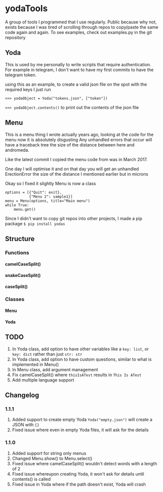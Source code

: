 # yodaTools
A group of tools I programmed that I use regularly. Public because why not, exists because I was tired of scrolling through repos to copy/paste the same code again and again.
To see examples, check out examples.py in the git repository

## Yoda
This is used by me personally to write scripts that require authentication.
For example in telegram, I don't want to have my first commits to have the telegram token.

using this as an example, to create a valid json file on the spot with the required keys I just run

`>>> yodaObject = Yoda("tokens.json", ["token"])`

`>>> yodaObject.contents()` to print out the contents of the json file

## Menu
This is a menu thing I wrote actually years ago, looking at the code for the menu now it is absolutely disgusting
Any unhandled errors that occur will have a traceback tree the size of the distance between here and andromeda.

Like the latest commit I copied the menu code from was in March 2017.

One day I will optimise it and on that day you will get an unhandled ErectionError the size of the distance I mentioned earlier but in microns

Okay so I fixed it slightly
Menu is now a class
```
options = [{"Quit": exit},
           {"Menu 2": sample1}]
menu = Menu(options, title="Main menu")
while True:
    menu.get()
```

Since I didn't want to copy git repos into other projects, I made a pip package
`$ pip install yodas`

## Structure

### Functions
#### camelCaseSplit()
#### snakeCaseSplit()
#### caseSplit()

### Classes
#### Menu
#### Yoda

## TODO
1. In Yoda class, add option to have other variables like a `key: list`, or `key: dict` rather than just `str: str`
2. In Yoda class, add option to have custom questions, similar to what is implemented in Menu()
3. In Menu class, add argument management
4. Fix camelCaseSplit() where `thisIsATest` results in `This Is ATest`
5. Add multiple language support

## Changelog
### 1.1.1
1. Added support to create empty Yoda `Yoda("empty.json")` will create a JSON with `{}`
2. Fixed issue where even in empty Yoda files, it will ask for the details

### 1.1.0
1. Added support for string only menus
2. Changed Menu.show() to Menu.select()
3. Fixed issue where camelCaseSplit() wouldn't detect words with a length of 2
4. Fixed issue whereupon creating Yoda, it won't ask for details until contents() is called
5. Fixed issue in Yoda where if the path doesn't exist, Yoda will crash
